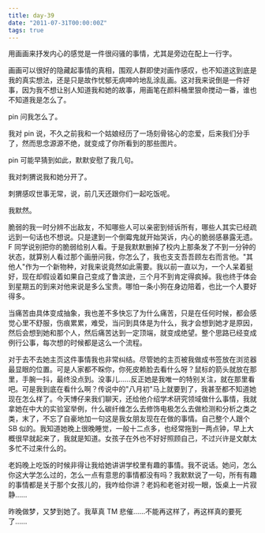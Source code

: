 ```yaml
---
title: day-39
date: "2011-07-31T00:00:00Z"
tags: true
---
```


用画画来抒发内心的感觉是一件很闷骚的事情，尤其是旁边在配上一行字。

画画可以很好的隐藏起事情的真相，围观人群即使对画作感叹，也不知道这到底是我的真实想法，还是只是故作忧郁无病呻吟地乱涂乱画。这对我来说倒是一件好事，因为我不想让别人知道我和她的故事，用画笔在颜料桶里狠命搅动一番，谁也不知道我是怎么了。

pin 问我怎么了。

我对 pin 说，不久之前我和一个姑娘经历了一场刻骨铭心的恋爱，后来我们分手了，然而思念源源不绝，就变成了你所看到的那些图片。

pin 可能早猜到如此，默默安慰了我几句。

我对刺猬说我和她分开了。

刺猬感叹世事无常，说，前几天还跟你们一起吃饭呢。

我默然。

脆弱的我一时分辨不出敌友，不知哪些人可以亲密到倾诉所有，哪些人其实已经疏远到一句话也不想说。只是逮到一个倒霉鬼就开始哭诉，内心的脆弱感暴露无遗。F 同学说别把你的脆弱给别人看。于是我默默删掉了校内上那条发了不到一分钟的状态，就算别人看过那个画册问我，你怎么了，我也支支吾吾顾左右而言他。"其他人"作为一个新物种，对我来说竟然如此需要。我以前一直以为，一个人呆着挺好，现在却假设着如果自己变成了鲁滨逊，三个月不到肯定得疯掉。我也终于体会到星期五的到来对他来说是多么宝贵。哪怕一条小狗在身边陪着，也比一个人要好得多。

当痛苦由具体变成抽象，我也差不多快忘了为什么痛苦，只是在任何时候，都会感觉心里不舒服，伤痕累累，难受，当问到具体是为什么，我才会想到她才是原因，然后会想到她和那个人，然后痛苦达到一定顶端，就变成绝望。整个思路已经变成例行公事，每次想的时候都是这么一个流程。

对于去不去她主页这件事情我也非常纠结。尽管她的主页被我做成书签放在浏览器最显眼的位置。可是人家都不睬你，你死皮赖脸去看什么呀？鼠标的箭头就放在那里，手腕一抖，最终没点到。没事儿……反正她是我唯一的特别关注，就在那里看吧。可是我到底在看什么啊？传说中的"八月初"马上就要到了，我甚至都不知道她现在怎么样了。今天博仔来我们聊天，还给他介绍学术研究领域做什么事情，我就拿她在中大的实验室举例，什么碳纤维怎么去修饰电极怎么去做检测和分析之类之类，末了，不忘了自豪地加一句这是我女朋友现在在做的事情。自己整个人跟个 SB 似的。我知道她晚上很晚睡觉，一般十二点多，也经常拖到一两点钟，早上大概很早就起来了，我就是知道。女孩子在外也不好好照顾自己，不过兴许是文献太多忙不过来什么的。

老妈晚上吃饭的时候非得让我给她讲讲学校里有趣的事情。我不说话。她问，怎么你这大学怎么过的，怎么一点有意思的事情都没有吗？我默默说了一句，所有有趣的事情都是关于那个女孩儿的，我咋给你讲？老妈和老爸对视一眼，饭桌上一片寂静……

昨晚做梦，又梦到她了。我草真 TM 悲催……不能再这样了，再这样真的要死了……

